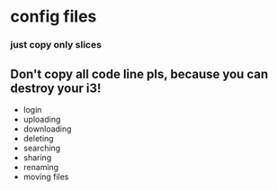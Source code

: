 # config files
### just copy only slices
## Don't copy all code line pls, because you can destroy your i3!

-   login
-   uploading
-   downloading
-   deleting
-   searching
-   sharing
-   renaming
-   moving files